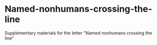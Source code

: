 # Named-nonhumans-crossing-the-line
Supplementary materials for the letter "Named nonhumans crossing the line"
